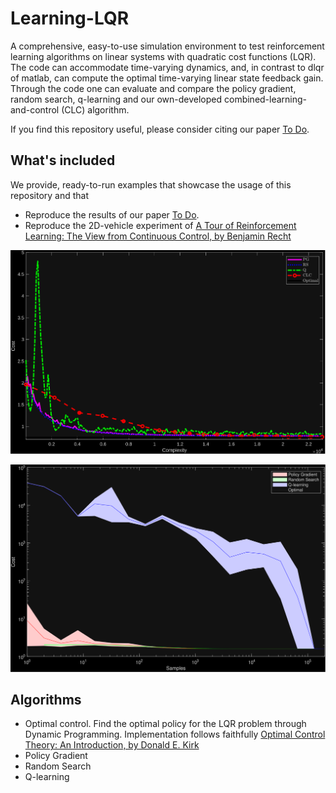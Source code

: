 # Learning-LQR

A comprehensive, easy-to-use simulation environment to test reinforcement learning algorithms on linear systems with quadratic cost functions (LQR). The code can accommodate time-varying dynamics, and, in contrast to dlqr of matlab, can compute the optimal time-varying linear state feedback gain. Through the code one can evaluate and compare the policy gradient, random search, q-learning and our own-developed combined-learning-and-control (CLC) algorithm.

If you find this repository useful, please consider citing our paper [To Do](link).

## What's included
We provide, ready-to-run examples that showcase the usage of this repository and that
- Reproduce the results of our paper [To Do](link).
- Reproduce the 2D-vehicle experiment of [A Tour of Reinforcement Learning: The View from Continuous Control, by Benjamin Recht](https://doi.org/10.1146/annurev-control-053018-023825)

![Comparison of RL algorithms with our algorithm CLC](plots/acc2026/comparison.svg)

![Comparison of RL algorithms on the 2D-vehicle experiment](plots/vehicle-2d/comparison.svg)

## Algorithms
- Optimal control. Find the optimal policy for the LQR problem through Dynamic Programming. Implementation follows faithfully [Optimal Control Theory: An Introduction, by Donald E. Kirk](https://dl.icdst.org/pdfs/files3/d0057acc9daf94f3e2b14d1498f2421b.pdf)
- Policy Gradient
- Random Search 
- Q-learning

